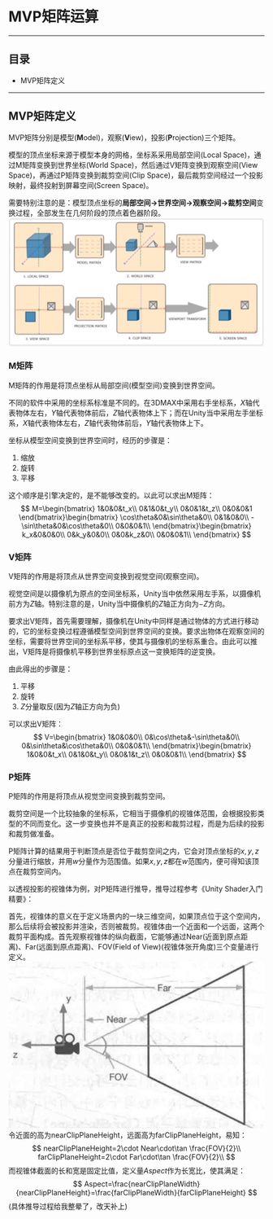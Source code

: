 # MVP矩阵运算

---
## 目录
* MVP矩阵定义
  
---
## MVP矩阵定义
MVP矩阵分别是模型(**M**odel)，观察(**V**iew)，投影(**P**rojection)三个矩阵。

模型的顶点坐标来源于模型本身的网格，坐标系采用局部空间(Local Space)，通过M矩阵变换到世界坐标(World Space)，然后通过V矩阵变换到观察空间(View Space)，再通过P矩阵变换到裁剪空间(Clip Space)，最后裁剪空间经过一个投影映射，最终投射到屏幕空间(Screen Space)。

需要特别注意的是：模型顶点坐标的**局部空间→世界空间→观察空间→裁剪空间**变换过程，全部发生在几何阶段的顶点着色器阶段。
![顶点变换过程示意图](.\src\1.2.3-1.png)
### M矩阵
M矩阵的作用是将顶点坐标从局部空间(模型空间)变换到世界空间。

不同的软件中采用的坐标系标准是不同的。在3DMAX中采用右手坐标系，$X$轴代表物体左右，$Y$轴代表物体前后，$Z$轴代表物体上下；而在Unity当中采用左手坐标系，$X$轴代表物体左右，$Z$轴代表物体前后，$Y$轴代表物体上下。

坐标从模型空间变换到世界空间时，经历的步骤是：
1. 缩放
2. 旋转
3. 平移

这个顺序是引擎决定的，是不能够改变的。以此可以求出M矩阵：
$$
M=\begin{bmatrix}
    1&0&0&t_x\\
    0&1&0&t_y\\
    0&0&1&t_z\\
    0&0&0&1
\end{bmatrix}\begin{bmatrix}
    \cos\theta&0&\sin\theta&0\\
    0&1&0&0\\
    -\sin\theta&0&\cos\theta&0\\
    0&0&0&1\\
\end{bmatrix}\begin{bmatrix}
    k_x&0&0&0\\
    0&k_y&0&0\\
    0&0&k_z&0\\
    0&0&0&1\\
\end{bmatrix}
$$
### V矩阵
V矩阵的作用是将顶点从世界空间变换到视觉空间(观察空间)。

视觉空间是以摄像机为原点的空间坐标系，Unity当中依然采用左手系，以摄像机前方为$Z$轴。特别注意的是，Unity当中摄像机的$Z$轴正方向为$-Z$方向。

要求出V矩阵，首先需要理解，摄像机在Unity中同样是通过物体的方式进行移动的，它的坐标变换过程遵循模型空间到世界空间的变换。要求出物体在观察空间的坐标，需要将世界空间的坐标系平移，使其与摄像机的坐标系重合。由此可以推出，V矩阵是将摄像机平移到世界坐标原点这一变换矩阵的逆变换。

由此得出的步骤是：
1. 平移
2. 旋转
3. $Z$分量取反(因为$Z$轴正方向为负)

可以求出V矩阵：
$$
V=\begin{bmatrix}
    1&0&0&0\\
    0&\cos\theta&-\sin\theta&0\\
    0&\sin\theta&\cos\theta&0\\
    0&0&0&1\\
\end{bmatrix}\begin{bmatrix}
    1&0&0&t_x\\
    0&1&0&t_y\\
    0&0&1&t_z\\
    0&0&0&1\\
\end{bmatrix}
$$
### P矩阵
P矩阵的作用是将顶点从视觉空间变换到裁剪空间。

裁剪空间是一个比较抽象的坐标系，它相当于摄像机的视锥体范围，会根据投影类型的不同而变化。这一步变换也并不是真正的投影和裁剪过程，而是为后续的投影和裁剪做准备。

P矩阵计算的结果用于判断顶点是否位于裁剪空间之内，它会对顶点坐标的$x,y,z$分量进行缩放，并用$w$分量作为范围值。如果$x,y,z$都在$w$范围内，便可得知该顶点在裁剪空间内。

以透视投影的视锥体为例，对P矩阵进行推导，推导过程参考《Unity Shader入门精要》：

首先，视锥体的意义在于定义场景内的一块三维空间，如果顶点位于这个空间内，那么后续将会被投影并渲染，否则被裁剪。视锥体由一个近面和一个远面，这两个裁剪平面构成。首先观察视锥体的纵向截面，它能够通过Near(近面到原点距离)、Far(远面到原点距离)、FOV(Field of View)(视锥体张开角度)三个变量进行定义。
![视锥体侧面示意图](.\src\1.2.3-2.png)
令近面的高为nearClipPlaneHeight，远面高为farClipPlaneHeight，易知：
$$
nearClipPlaneHeight=2\cdot Near\cdot\tan \frac{FOV}{2}\\
farClipPlaneHeight=2\cdot Far\cdot\tan \frac{FOV}{2}\\
$$
而视锥体截面的长和宽是固定比值，定义量$Aspect$作为长宽比，使其满足：
$$
Aspect=\frac{nearClipPlaneWidth}{nearClipPlaneHeight}=\frac{farClipPlaneWidth}{farClipPlaneHeight}
$$
(具体推导过程给我整晕了，改天补上)